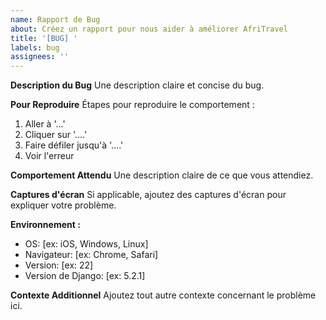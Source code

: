 ```yaml
---
name: Rapport de Bug
about: Créez un rapport pour nous aider à améliorer AfriTravel
title: '[BUG] '
labels: bug
assignees: ''
---
```


**Description du Bug**
Une description claire et concise du bug.

**Pour Reproduire**
Étapes pour reproduire le comportement :
1. Aller à '...'
2. Cliquer sur '....'
3. Faire défiler jusqu'à '....'
4. Voir l'erreur

**Comportement Attendu**
Une description claire de ce que vous attendiez.

**Captures d'écran**
Si applicable, ajoutez des captures d'écran pour expliquer votre problème.

**Environnement :**
 - OS: [ex: iOS, Windows, Linux]
 - Navigateur: [ex: Chrome, Safari]
 - Version: [ex: 22]
 - Version de Django: [ex: 5.2.1]

**Contexte Additionnel**
Ajoutez tout autre contexte concernant le problème ici. 